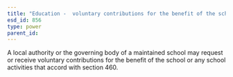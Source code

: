 ```yaml
---
title: "Education -  voluntary contributions for the benefit of the school"
esd_id: 856
type: power
parent_id:  
---
```


A local authority or the governing body of a maintained school may request or receive voluntary contributions  for the benefit of the school or any school activities that accord with section 460.

